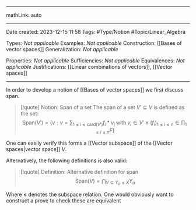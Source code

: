 
---

mathLink: auto

---
Date created: 2023-12-15 11:58
Tags: #Type/Notion #Topic/Linear_Algebra 

Types: _Not applicable_
Examples: _Not applicable_
Construction: [[Bases of vector spaces]]
Generalization: _Not applicable_

Properties: _Not applicable_
Sufficiencies: _Not applicable_
Equivalences: _Not applicable_
Justifications: [[Linear combinations of vectors]], [[Vector spaces]]

---  

In order to develop a notion of [[Bases of vector spaces]] we first discuss span.

> [!quote] Notion: Span of a set
> The span of a set $V' \subseteq V$ is defined as the set:
> $$\text{Span}(V')=\left\{v:v=\sum_{1\leq i\leq\text{card}(V')}f_i*v_i \;\text{with}\; v_i\in V'\land (f_i)_{1\leq i\leq n}\in \prod_{1\leq i\leq n} F\right\}
$$

One can easily verify this forms a [[Vector subspace]] of the [[Vector spaces|vector space]] $V$.

Alternatively, the following definitions is also valid:

>[!quote] Definition: Alternative definition for span
>$$ \text{Span}(V)=\bigcap_{V\subseteq Y_{\alpha}\leq X} Y_{\alpha}
$$ 

Where $\leq$ denotes the subspace relation. One would obviously want to construct a prove to check these are equivalent